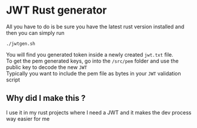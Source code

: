 # JWT Rust generator

All you have to do is be sure you have the latest rust version installed and then you can simply run
```
./jwtgen.sh
```
You will find you generated token inside a newly created `jwt.txt` file.     
To get the pem generated keys, go into the `/src/pem` folder and use the public key to decode the new `JWT`    
Typically you want to include the pem file as bytes in your `JWT` validation script 

## Why did I make this ?

I use it in my rust projects where I need a JWT and it makes the dev process way easier for me
